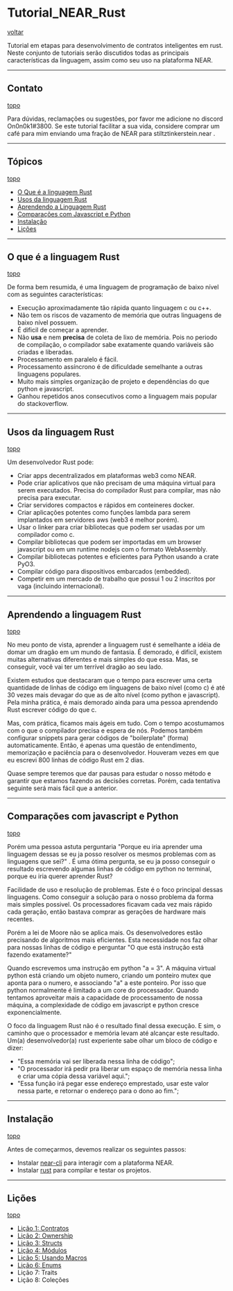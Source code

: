 # Tutorial_NEAR_Rust

[voltar](https://github.com/On0n0k1/Tutorial_NEAR_Rust/tree/main/)

Tutorial em etapas para desenvolvimento de contratos inteligentes em rust. Neste conjunto de tutoriais serão discutidos todas as principais características da linguagem, assim como seu uso na plataforma NEAR.

---

## Contato

[topo](#tutorial_near_rust)

Para dúvidas, reclamações ou sugestões, por favor me adicione no discord On0n0k1#3800. Se este tutorial facilitar a sua vida, considere comprar um café para mim enviando uma fração de NEAR para stiltztinkerstein.near .

---

## Tópicos

[topo](#tutorial_near_rust)

 - [O Que é a linguagem Rust](#o-que-é-a-linguagem-rust)
 - [Usos da linguagem Rust](#usos-da-linguagem-rust)
 - [Aprendendo a Linguagem Rust](#aprendendo-a-linguagem-rust)
 - [Comparações com Javascript e Python](#compara%C3%A7%C3%B5es-com-javascript-e-python)
 - [Instalação](#instala%C3%A7%C3%A3o)
 - [Lições](#li%C3%A7%C3%B5es)

---

## O que é a linguagem Rust

[topo](#tutorial_near_rust)

De forma bem resumida, é uma linguagem de programação de baixo nível com as seguintes características:

 - Execução aproximadamente tão rápida quanto linguagem c ou c++.
 - Não tem os riscos de vazamento de memória que outras linguagens de baixo nível possuem.
 - É dificil de começar a aprender.
 - Não **usa** e nem **precisa** de coleta de lixo de memória. Pois no periodo de compilação, o compilador sabe exatamente quando variáveis são criadas e liberadas.
 - Processamento em paralelo é fácil.
 - Processamento assíncrono é de dificuldade semelhante a outras linguagens populares.
 - Muito mais simples organização de projeto e dependências do que python e javascript.
 - Ganhou repetidos anos consecutivos como a linguagem mais popular do stackoverflow.

---

## Usos da linguagem Rust

[topo](#tutorial_near_rust)

Um desenvolvedor Rust pode:

 - Criar apps decentralizados em plataformas web3 como NEAR.
 - Pode criar aplicativos que não precisam de uma máquina virtual para serem executados. Precisa do compilador Rust para compilar, mas não precisa para executar.
 - Criar servidores compactos e rápidos em conteineres docker.
 - Criar aplicações potentes como funções lambda para serem implantados em servidores aws (web3 é melhor porém).
 - Usar o linker para criar bibliotecas que podem ser usadas por um compilador como c.
 - Compilar bibliotecas que podem ser importadas em um browser javascript ou em um runtime nodejs com o formato WebAssembly.
 - Compilar bibliotecas potentes e eficientes para Python usando a crate PyO3.
 - Compilar código para dispositivos embarcados (embedded).
 - Competir em um mercado de trabalho que possui 1 ou 2 inscritos por vaga (incluindo internacional).

---

## Aprendendo a linguagem Rust
[topo](#tutorial_near_rust)

No meu ponto de vista, aprender a linguagem rust é semelhante a idéia de domar um dragão em um mundo de fantasia. É demorado, é dificil, existem muitas alternativas diferentes e mais simples do que essa. Mas, se conseguir, você vai ter um terrível dragão ao seu lado.

Existem estudos que destacaram que o tempo para escrever uma certa quantidade de linhas de código em linguagens de baixo nível (como c) é até 30 vezes mais devagar do que as de alto nível (como python e javascript). Pela minha prática, é mais demorado ainda para uma pessoa aprendendo Rust escrever código do que c. 

Mas, com prática, ficamos mais ágeis em tudo. Com o tempo acostumamos com o que o compilador precisa e espera de nós. Podemos também configurar snippets para gerar códigos de "boilerplate" (forma) automaticamente. Então, é apenas uma questão de entendimento, memorização e paciência para o desenvolvedor. Houveram vezes em que eu escrevi 800 linhas de código Rust em 2 dias.

Quase sempre teremos que dar pausas para estudar o nosso método e garantir que estamos fazendo as decisões corretas. Porém, cada tentativa seguinte será mais fácil que a anterior.

---

## Comparações com javascript e Python

[topo](#tutorial_near_rust)

Porém uma pessoa astuta perguntaria "Porque eu iria aprender uma linguagem dessas se eu ja posso resolver os mesmos problemas com as linguagens que sei?" . É uma ótima pergunta, se eu ja posso conseguir o resultado escrevendo algumas linhas de código em python no terminal, porque eu iria querer aprender Rust?

Facilidade de uso e resolução de problemas. Este é o foco principal dessas linguagens. Como conseguir a solução para o nosso problema da forma mais simples possivel. Os processadores ficavam cada vez mais rápido cada geração, então bastava comprar as gerações de hardware mais recentes.

Porém a lei de Moore não se aplica mais. Os desenvolvedores estão precisando de algoritmos mais eficientes. Esta necessidade nos faz olhar para nossas linhas de código e perguntar "O que está instrução está fazendo exatamente?"

Quando escrevemos uma instrução em python "a = 3". A máquina virtual python está criando um objeto numero, criando um ponteiro mutex que aponta para o numero, e associando "a" a este ponteiro. Por isso que python normalmente é limitado a um core do processador. Quando tentamos aproveitar mais a capacidade de processamento de nossa máquina, a complexidade de código em javascript e python cresce exponencialmente.

O foco da linguagem Rust não é o resultado final dessa execução. E sim, o caminho que o processador e memória levam até alcançar este resultado. Um(a) desenvolvedor(a) rust experiente sabe olhar um bloco de código e dizer:
 - "Essa memória vai ser liberada nessa linha de código";
 - "O processador irá pedir pra liberar um espaço de memória nessa linha e criar uma cópia dessa variável aqui.";
 - "Essa função irá pegar esse endereço emprestado, usar este valor nessa parte, e retornar o endereço para o dono ao fim.";

---

## Instalação

[topo](#tutorial_near_rust)

Antes de começarmos, devemos realizar os seguintes passos:

 - Instalar [near-cli](https://github.com/On0n0k1/Tutorial_NEAR_Rust/blob/main/ES/static/tutorials/setup-nearcli.md) para interagir com a plataforma NEAR.
 - Instalar [rust](https://github.com/On0n0k1/Tutorial_NEAR_Rust/blob/main/ES/static/tutorials/rust.md) para compilar e testar os projetos.

---

## Lições

[topo](#tutorial_near_rust)

 - [Lição 1: Contratos](https://github.com/On0n0k1/Tutorial_NEAR_Rust/tree/main/ES/lesson_1_contract)
 - [Lição 2: Ownership](https://github.com/On0n0k1/Tutorial_NEAR_Rust/tree/main/ES/lesson_2_ownership)
 - [Lição 3: Structs](https://github.com/On0n0k1/Tutorial_NEAR_Rust/tree/main/ES/lesson_3_structs)
 - [Lição 4: Módulos](https://github.com/On0n0k1/Tutorial_NEAR_Rust/tree/main/ES/lesson_4_modules)
 - [Licão 5: Usando Macros](https://github.com/On0n0k1/Tutorial_NEAR_Rust/tree/main/ES/lesson_5_macro_usage)
 - [Lição 6: Enums](https://github.com/On0n0k1/Tutorial_NEAR_Rust/tree/main/ES/lesson_6_enums)
 - Lição 7: Traits
 - Lição 8: Coleções

